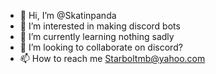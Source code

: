 - 👋 Hi, I’m @Skatinpanda
- 👀 I’m interested in making discord bots 
- 🌱 I’m currently learning nothing sadly
- 💞️ I’m looking to collaborate on discord?
- 📫 How to reach me Starboltmb@yahoo.com

<!---
Skatinpanda/Skatinpanda is a ✨ special ✨ repository because its `README.md` (this file) appears on your GitHub profile.
You can click the Preview link to take a look at your changes.
--->
